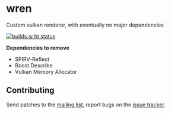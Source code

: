 # wren

Custom vulkan renderer, with eventually no major dependencies

[![builds.sr.ht status](https://builds.sr.ht/~tmayoff/wren.svg)](https://builds.sr.ht/~tmayoff/wren?)

**Dependencies to remove**
- SPIRV-Reflect
- Boost.Describe
- Vulkan Memory Allocator

## Contributing

Send patches to the [mailing list](https://lists.sr.ht/~tmayoff/wren-devel), report bugs on the [issue tracker](https://todo.sr.ht/~tmayoff/wren).

